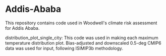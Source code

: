 # Addis-Ababa
This repository contains code used in Woodwell's climate risk assessment for Addis Ababa.

distribution_plot_single_city: This code was used in making each maximum temperature distribution plot. Bias-adjusted and downscaled 0.5-deg CMIP6 data was used for input, following ISIMIP3b methodology.
